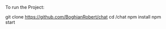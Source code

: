 To run the Project:

git clone https://github.com/BoghianRobert/chat
cd /chat
npm install
npm start
